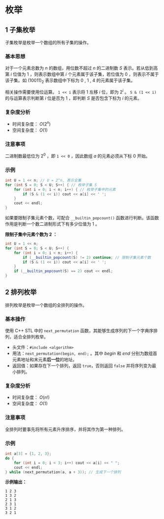 # 枚举

## 1 子集枚举

子集枚举是枚举一个数组的所有子集的操作。

### 基本思想

对于一个元素总数为 $n$ 的数组，用位数不超过 $n$ 的二进制数 $S$ 表示。若从低到高第 $i$ 位值为 $1$ ，则表示数组中第 $i$ 个元素属于该子集，若位值为 $0$ ，则表示不属于该子集。如 $(10011)_2$ 表示数组中下标为 $0$ , $1$ , $4$ 的元素属于该子集。

相关操作需要使用位运算。 `1 << i` 表示将 $1$ 左移 $i$ 位，即为 $2^i$ 。 `S & (1 << i)` 的与运算表示判断第 $i$ 位是否为 $1$ ，即判断 $S$ 是否包含下标为 $i$ 的元素。

### 复杂度分析

- 时间复杂度： $O(2^n)$
- 空间复杂度： $O(1)$

### 注意事项

二进制数最低位为 $2^0$ ，即 `1 << 0` ，因此数组 $a$ 的元素必须从下标 $0$ 开始。

### 示例

```cpp
int U = 1 << n; // U = 2^n, 表示全集
for (int S = 0; S < U; S++) { // 枚举子集 S
    for (int i = 0; i < n; i++) { // 枚举子集中的元素
        if (S & (1 << i)) cout << a[i] << ' ';
    }
    cout << endl;
}
```

如果要限制子集元素个数，可配合 `__builtin_popcount()` 函数进行判断。该函数作用是判断一个数二进制形式下有多少位值为 $1$ 。

**限制子集中元素个数为 $2$ ：**

```cpp
int U = 1 << n;
for (int S = 0; S < U; S++) {
    for (int i = 0; i < n; i++) {
        if (__builtin_popcount(S) != 2) continue; // 限制子集元素个数
        if (S & (1 << i)) cout << a[i] << ' ';
    }
    if (__builtin_popcount(S) == 2) cout << endl;
}
```

## 2 排列枚举

排列枚举是枚举一个数组的全排列的操作。

### 基本操作

使用 C++ STL 中的 `next_permutation` 函数，其能够生成序列的下一个字典序排列，适合全排列枚举。

- 头文件：`#include <algorithm>`
- 用法：`next_permutation(begin, end);` 。其中 $begin$ 和 $end$ 分别为数组首元素地址和末元素**后一位**的地址。
- 返回值：如果存在下一个排列，返回 `true`，否则返回 `false` 并将序列变为最小排列。

### 复杂度分析

- 时间复杂度： $O(n!)$
- 空间复杂度： $O(1)$

### 注意事项

全排列时要事先将所有元素升序排序，并将其作为第一种排列。

### 示例

```cpp
int a[3] = {1, 2, 3};
do {
    for (int i = 0; i < 3; i++) cout << a[i] << " ";
    cout << endl;
} while (next_permutation(a, a + 3)); // 生成下一个排列
```

**示例输出：**
```
1 2 3
1 3 2
2 1 3
2 3 1
3 1 2
3 2 1
```
